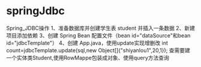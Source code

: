 # springJdbc
Spring_JDBC操作
1、准备数据库并创建学生表 student 并插入一条数据
2、新建项目添加依赖
3、创建 Spring Bean 配置文件（bean id="dataSource"和bean id="jdbcTemplate"）
4、创建 App.java，使用update实现增删改  int count=jdbcTemplate.update(sql,new Object[]{"shiyanlou1",20,1});
  查需要建一个实体类Student,使用RowMappe包装成对象、使用query方法查询
